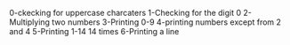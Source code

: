 0-ckecking for uppercase charcaters
1-Checking for the digit 0
2-Multiplying two numbers
3-Printing 0-9
4-printing numbers except from 2 and 4
5-Printing 1-14 14 times
6-Printing a line
